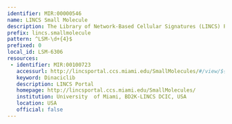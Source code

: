 ```yaml
---
identifier: MIR:00000546
name: LINCS Small Molecule
description: The Library of Network-Based Cellular Signatures (LINCS) Program aims to create a network-based understanding of biology by cataloging changes in gene expression and other cellular processes that occur when cells are exposed to a variety of perturbing agents. The LINCS small molecule collection is used as perturbagens in LINCS experiments. The small molecule metadata includes substance-specific batch information provided by each LINCS Data and Signature Generation Center (DSGC).
prefix: lincs.smallmolecule
pattern: ^LSM-\d+{4}$
prefixed: 0
local_id: LSM-6306
resources:
 - identifier: MIR:00100723
   accessurl: http://lincsportal.ccs.miami.edu/SmallMolecules/#/view/${lid}
   keyword: Dinaciclib
   description: LINCS Portal
   homepage: http://lincsportal.ccs.miami.edu/SmallMolecules/
   institution: University  of Miami, BD2K-LINCS DCIC, USA
   location: USA
   official: false
---
```

